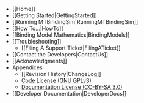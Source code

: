 <!-- This is the sidebar for the web-based documentation. -->
* [[Home]]
* [[Getting Started|GettingStarted]]
* [[Running MTBindingSim|RunningMTBindingSim]]
* [[How To...|HowTo]]
* [[Binding Model Mathematics|BindingModels]]
* [[Troubleshooting]]
  * [[Filing A Support Ticket|FilingATicket]]
* [[Contact the Developers|ContactUs]]
* [[Acknowledgments]]
* Appendices
  * [[Revision History|ChangeLog]]
  * [Code License (GNU GPLv3)](https://raw.github.com/jtophilip/mtbindingsim/master/COPYING)
  * [Documentation License (CC-BY-SA 3.0)](https://raw.github.com/jtophilip/mtbindingsim/master/doc/COPYING)
* [[Developer Documentation|DeveloperDocs]]
